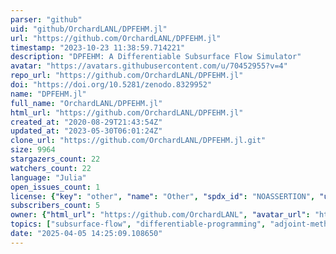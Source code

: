```yaml
---
parser: "github"
uid: "github/OrchardLANL/DPFEHM.jl"
url: "https://github.com/OrchardLANL/DPFEHM.jl"
timestamp: "2023-10-23 11:38:59.714221"
description: "DPFEHM: A Differentiable Subsurface Flow Simulator"
avatar: "https://avatars.githubusercontent.com/u/70452955?v=4"
repo_url: "https://github.com/OrchardLANL/DPFEHM.jl"
doi: "https://doi.org/10.5281/zenodo.8329952"
name: "DPFEHM.jl"
full_name: "OrchardLANL/DPFEHM.jl"
html_url: "https://github.com/OrchardLANL/DPFEHM.jl"
created_at: "2020-08-29T21:43:54Z"
updated_at: "2023-05-30T06:01:24Z"
clone_url: "https://github.com/OrchardLANL/DPFEHM.jl.git"
size: 9964
stargazers_count: 22
watchers_count: 22
language: "Julia"
open_issues_count: 1
license: {"key": "other", "name": "Other", "spdx_id": "NOASSERTION", "url": null, "node_id": "MDc6TGljZW5zZTA="}
subscribers_count: 5
owner: {"html_url": "https://github.com/OrchardLANL", "avatar_url": "https://avatars.githubusercontent.com/u/70452955?v=4", "login": "OrchardLANL", "type": "Organization"}
topics: ["subsurface-flow", "differentiable-programming", "adjoint-method"]
date: "2025-04-05 14:25:09.108650"
---
```

